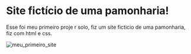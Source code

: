 # Site  fictício de uma pamonharia!

Esse foi meu primeiro  proje r solo,  fiz um site ficticio de uma pamonharia, fiz com html e css.

![meu_primeiro_site](https://user-images.githubusercontent.com/106702919/216861150-1bec0b67-f8b6-4bf1-b775-1641a8aa6601.png)

